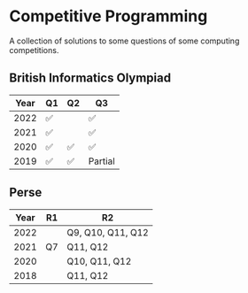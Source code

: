 Competitive Programming
============================

A collection of solutions to some questions of some computing competitions.

British Informatics Olympiad
-----

| Year | Q1 | Q2 | Q3 |
|-|-|-|-|
| 2022 | ✅ | | ✅ |
| 2021 | ✅ | | ✅ |
| 2020 | ✅ | ✅ | ✅ |
| 2019 | ✅ | ✅ | Partial |

Perse
-----

| Year | R1 | R2 |
|-|-|-|
| 2022 | | Q9, Q10, Q11, Q12 |
| 2021 | Q7 | Q11, Q12 |
| 2020 | | Q10, Q11, Q12 |
| 2018 | | Q11, Q12 |
